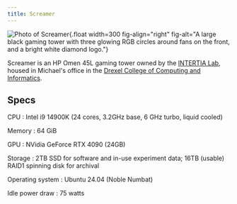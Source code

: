```yaml
---
title: Screamer
---
```


[inertial]: https://inertial.science
[cci]: https://drexel.edu/cci/

![Photo of Screamer](../images/screamer.jpg){.float width=300 fig-align="right" fig-alt="A large black gaming tower with three glowing RGB circles around fans on the front, and a bright white diamond logo."}

Screamer is an HP Omen 45L gaming tower owned by the [INTERTIA Lab][inertial],
housed in Michael's office in the [Drexel College of Computing and
Informatics][cci].

## Specs

CPU
:   Intel i9 14900K (24 cores, 3.2GHz base, 6 GHz turbo, liquid cooled)

Memory
:   64 GiB

GPU
:   NVidia GeForce RTX 4090 (24GB)

Storage
:   2TB SSD for software and in-use experiment data; 16TB (usable) RAID1 spinning disk for archival

Operating system
:   Ubuntu 24.04 (Noble Numbat)

Idle power draw
:   75 watts
